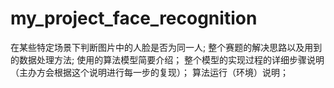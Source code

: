 # my_project_face_recognition
在某些特定场景下判断图片中的人脸是否为同一人;
整个赛题的解决思路以及⽤到的数据处理⽅法;
使⽤的算法模型简要介绍；
整个模型的实现过程的详细步骤说明（主办⽅会根据这个说明进⾏每⼀步的复现）；
算法运⾏（环境）说明；
